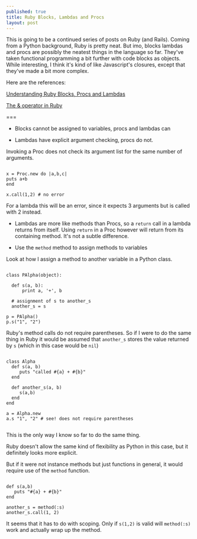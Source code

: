 ```yaml
---
published: true
title: Ruby Blocks, Lambdas and Procs
layout: post
---
```

This is going to be a continued series of posts on Ruby (and Rails). Coming from a Python background, Ruby is pretty neat. But imo, blocks lambdas and procs are possibly the neatest things in the language so far. They've taken functional programming a bit further with code blocks as objects. While interesting, I think it's kind of like Javascript's closures, except that they've made a bit more complex.

Here are the references: 

[Understanding Ruby Blocks, Procs and Lambdas](http://www.reactive.io/tips/2008/12/21/understanding-ruby-blocks-procs-and-lambdas/)

[The & operator in Ruby](http://ablogaboutcode.com/2012/01/04/the-ampersand-operator-in-ruby/)

===

* Blocks cannot be assigned to variables, procs and lambdas can

* Lambdas have explicit argument checking, procs do not.

Invoking a Proc does not check its argument list for the same number of arguments. 

```!ruby

x = Proc.new do |a,b,c|
puts a+b
end

x.call(1,2) # no error

```

For a lambda this will be an error, since it expects 3 arguments but is called with 2 instead.

* Lambdas are more like methods than Procs, so a `return` call in a lambda returns from itself. Using `return` in a Proc however will return from its containing method. It's not a subtle difference.

* Use the `method` method to assign methods to variables

Look at how I assign a method to another variable in a Python class.

```!python

class PAlpha(object):
  
  def s(a, b):
      print a, '+', b

  # assignment of s to another_s
  another_s = s

p = PAlpha()
p.s("1", "2")

```


Ruby's method calls do not require parentheses. So if I were to do the same thing in Ruby it would be assumed that `another_s` stores the value returned by `s` (which in this case would be `nil`)

```!ruby

class Alpha
  def s(a, b)
     puts "called #{a} + #{b}"
  end

  def another_s(a, b)
     s(a,b)
  end
end

a = Alpha.new
a.s "1", "2" # see! does not require parentheses


```
This is the only way I know so far to do the same thing.

Ruby doesn't allow the same kind of flexibility as Python in this case, but it definitely looks more explicit.

But if it were not instance methods but just functions in general, it would require use of the `method` function.

```!ruby

def s(a,b)
   puts "#{a} + #{b}"
end

another_s = method(:s)
another_s.call(1, 2)

```

It seems that it has to do with scoping. Only if `s(1,2)` is valid will `method(:s)` work and actually wrap up the method.
